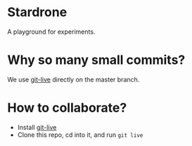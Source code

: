 # Stardrone
A playground for experiments.

# Why so many small commits?
We use [git-live](http://github.com/nicolasfont/git-live) directly on the master branch.

# How to collaborate?
* Install [git-live](http://github.com/nicolasfont/git-live)
* Clone this repo, cd into it, and run `git live`

